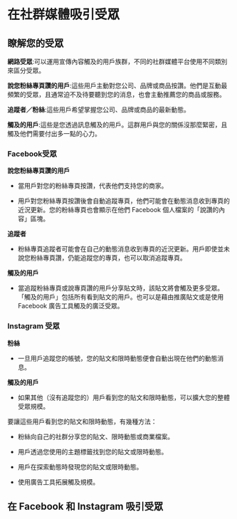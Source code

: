 # 在社群媒體吸引受眾

## 瞭解您的受眾

**網路受眾**:可以運用宣傳內容觸及的用戶族群，不同的社群媒體平台使用不同類別來區分受眾。

**說您粉絲專頁讚的用戶**:這些用戶主動對您公司、品牌或商品按讚。他們是互動最頻繁的受眾，且通常迫不及待要聽到您的消息，也會主動推薦您的商品或服務。

**追蹤者／粉絲**:這些用戶希望掌握您公司、品牌或商品的最新動態。

**觸及的用戶**:這些是您透過訊息觸及的用戶。這群用戶與您的關係沒那麼緊密，且觸及他們需要付出多一點的心力。

### Facebook受眾

**說您粉絲專頁讚的用戶**

* 當用戶對您的粉絲專頁按讚，代表他們支持您的商家。

* 用戶對您粉絲專頁按讚後會自動追蹤專頁，他們可能會在動態消息收到專頁的近況更新。您的粉絲專頁也會顯示在他們 Facebook 個人檔案的「說讚的內容」區塊。

**追蹤者**

* 粉絲專頁追蹤者可能會在自己的動態消息收到專頁的近況更新。用戶即使並未說您粉絲專頁讚，仍能追蹤您的專頁，也可以取消追蹤專頁。

**觸及的用戶**

* 當追蹤粉絲專頁或說專頁讚的用戶分享貼文時，該貼文將會觸及更多受眾。「觸及的用戶」包括所有看到貼文的用戶。也可以是藉由推廣貼文或是使用 Facebook 廣告工具觸及的廣泛受眾。

### Instagram 受眾

**粉絲**

* 一旦用戶追蹤您的帳號，您的貼文和限時動態便會自動出現在他們的動態消息。

**觸及的用戶**

* 如果其他（沒有追蹤您的）用戶看到您的貼文和限時動態，可以擴大您的整體受眾規模。

要讓這些用戶看到您的貼文和限時動態，有幾種方法：

* 粉絲向自己的社群分享您的貼文、限時動態或商業檔案。

* 用戶透過您使用的主題標籤找到您的貼文或限時動態。

* 用戶在探索動態時發現您的貼文或限時動態。

* 使用廣告工具拓展觸及規模。

## 在 Facebook 和 Instagram 吸引受眾




